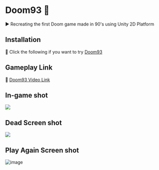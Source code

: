# Doom93 👾
▶️ Recreating the first Doom game made in 90's using Unity 2D Platform

## Installation

💽 Click the following if you want to try [Doom93](https://ercealtun.itch.io/doom93)

## Gameplay Link 

🔗 [Doom93 Video Link](https://www.youtube.com/watch?v=K5CyAsGtHKM)

## In-game shot

<img src="/Doom93/Assets/Images/in-game.png">

## Dead Screen shot
<img src="/Doom93/Assets/Images/dead-screen.png">

## Play Again Screen shot
![image](https://user-images.githubusercontent.com/57298922/227189194-6c8a9ef0-9a21-467c-a043-ea8e66d4f1ad.png)
